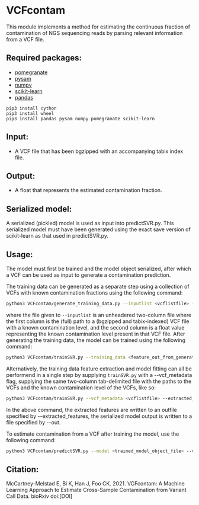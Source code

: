 # VCFcontam

This module implements a method for estimating the continuous
fraction of contamination of NGS sequencing reads by parsing
relevant information from a VCF file.

## Required packages:
* [pomegranate](https://pomegranate.readthedocs.io/en/latest/)
* [pysam](https://pysam.readthedocs.io/en/latest/)
* [numpy](https://numpy.org)
* [scikit-learn](https://scikit-learn.org/stable/)
* [pandas](https://pandas.pydata.org)
```
pip3 install cython
pip3 install wheel
pip3 install pandas pysam numpy pomegranate scikit-learn
```


## Input:
* A VCF file that has been bgzipped with an accompanying tabix index file.

## Output:
* A float that represents the estimated contamination fraction.

## Serialized model:
A serialized (pickled) model is used as input into predictSVR.py. This serialized model must have
been generated using the exact save version of scikit-learn as that used in predictSVR.py.


## Usage:
The model must first be trained and the model object serialized, after which a 
VCF can be used as input to generate a contamination prediction. 

The training data can be generated as a separate step using a collection of VCFs 
with known contamination fractions using the following command:

```bash
python3 VCFcontam/generate_training_data.py --inputlist <vcflistfile> --loci <bed_file_for_feature_extraction> --feature_out <output_file_name>
```
where the file given to `--inputlist` is an unheadered two-column file where the 
first column is the (full) path to a (bgzipped and tabix-indexed) VCF file with 
a known contamination level, and the second column is a float value representing 
the known contamination level present in that VCF file. After generating the training 
data, the model can be trained using the following command:

```bash
python3 VCFcontam/trainSVR.py --training_data <feature_out_from_generate_training_data> --out <serialized_model_output_name>
```

Alternatively, the training data feature extraction and model fitting can all be 
performend in a single step by supplying `trainSVR.py` with a --vcf_metadata flag,
supplying the same two-column tab-delimited file with the paths to the VCFs and 
the known contamination level of the VCFs, like so:

```bash
python3 VCFcontam/trainSVR.py --vcf_metadata <vcflistfile> --extracted_features <outputfilefortestfeatures> --out <serialized_model_output_name> --loci <bed_file_for_feature_extraction>
```
In the above command, the extracted features are written to an outfile specified by --extracted_features, 
the serialized model output is written to a file specified by --out.

To estimate contamination from a VCF after training the model, use the following command:
```bash
python3 VCFcontam/predictSVR.py --model <trained_model_object_file> --vcf <vcf_file> --index <vcf_file_tbi_index> --loci <bed_file_for_feature_extraction>
```

## Citation:
McCartney-Melstad E, Bi K, Han J, Foo CK. 2021. VCFcontam: A Machine Learning Approach to Estimate Cross-Sample Contamination from Variant Call Data. bioRxiv doi:[DOI]